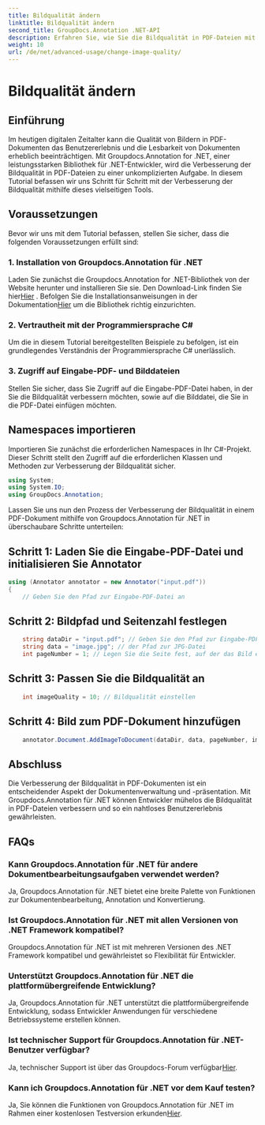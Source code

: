 ```yaml
---
title: Bildqualität ändern
linktitle: Bildqualität ändern
second_title: GroupDocs.Annotation .NET-API
description: Erfahren Sie, wie Sie die Bildqualität in PDF-Dateien mit Groupdocs.Annotation für .NET verbessern. Folgen Sie unserer Schritt-für-Schritt-Anleitung.
weight: 10
url: /de/net/advanced-usage/change-image-quality/
---
```


# Bildqualität ändern

## Einführung
Im heutigen digitalen Zeitalter kann die Qualität von Bildern in PDF-Dokumenten das Benutzererlebnis und die Lesbarkeit von Dokumenten erheblich beeinträchtigen. Mit Groupdocs.Annotation for .NET, einer leistungsstarken Bibliothek für .NET-Entwickler, wird die Verbesserung der Bildqualität in PDF-Dateien zu einer unkomplizierten Aufgabe. In diesem Tutorial befassen wir uns Schritt für Schritt mit der Verbesserung der Bildqualität mithilfe dieses vielseitigen Tools.
## Voraussetzungen
Bevor wir uns mit dem Tutorial befassen, stellen Sie sicher, dass die folgenden Voraussetzungen erfüllt sind:
### 1. Installation von Groupdocs.Annotation für .NET
 Laden Sie zunächst die Groupdocs.Annotation for .NET-Bibliothek von der Website herunter und installieren Sie sie. Den Download-Link finden Sie hier[Hier](https://releases.groupdocs.com/annotation/net/) . Befolgen Sie die Installationsanweisungen in der Dokumentation[Hier](https://tutorials.groupdocs.com/annotation/net/) um die Bibliothek richtig einzurichten.
### 2. Vertrautheit mit der Programmiersprache C#
Um die in diesem Tutorial bereitgestellten Beispiele zu befolgen, ist ein grundlegendes Verständnis der Programmiersprache C# unerlässlich.
### 3. Zugriff auf Eingabe-PDF- und Bilddateien
Stellen Sie sicher, dass Sie Zugriff auf die Eingabe-PDF-Datei haben, in der Sie die Bildqualität verbessern möchten, sowie auf die Bilddatei, die Sie in die PDF-Datei einfügen möchten.

## Namespaces importieren
Importieren Sie zunächst die erforderlichen Namespaces in Ihr C#-Projekt. Dieser Schritt stellt den Zugriff auf die erforderlichen Klassen und Methoden zur Verbesserung der Bildqualität sicher.

```csharp
using System;
using System.IO;
using GroupDocs.Annotation;
```

Lassen Sie uns nun den Prozess der Verbesserung der Bildqualität in einem PDF-Dokument mithilfe von Groupdocs.Annotation für .NET in überschaubare Schritte unterteilen:
## Schritt 1: Laden Sie die Eingabe-PDF-Datei und initialisieren Sie Annotator
```csharp
using (Annotator annotator = new Annotator("input.pdf"))
{
    // Geben Sie den Pfad zur Eingabe-PDF-Datei an
```
## Schritt 2: Bildpfad und Seitenzahl festlegen
```csharp
    string dataDir = "input.pdf"; // Geben Sie den Pfad zur Eingabe-PDF-Datei an
    string data = "image.jpg"; // der Pfad zur JPG-Datei
    int pageNumber = 1; // Legen Sie die Seite fest, auf der das Bild eingefügt werden soll
```
## Schritt 3: Passen Sie die Bildqualität an
```csharp
    int imageQuality = 10; // Bildqualität einstellen
```
## Schritt 4: Bild zum PDF-Dokument hinzufügen
```csharp
    annotator.Document.AddImageToDocument(dataDir, data, pageNumber, imageQuality);
```

## Abschluss
Die Verbesserung der Bildqualität in PDF-Dokumenten ist ein entscheidender Aspekt der Dokumentenverwaltung und -präsentation. Mit Groupdocs.Annotation für .NET können Entwickler mühelos die Bildqualität in PDF-Dateien verbessern und so ein nahtloses Benutzererlebnis gewährleisten.
## FAQs
### Kann Groupdocs.Annotation für .NET für andere Dokumentbearbeitungsaufgaben verwendet werden?
Ja, Groupdocs.Annotation für .NET bietet eine breite Palette von Funktionen zur Dokumentenbearbeitung, Annotation und Konvertierung.
### Ist Groupdocs.Annotation für .NET mit allen Versionen von .NET Framework kompatibel?
Groupdocs.Annotation für .NET ist mit mehreren Versionen des .NET Framework kompatibel und gewährleistet so Flexibilität für Entwickler.
### Unterstützt Groupdocs.Annotation für .NET die plattformübergreifende Entwicklung?
Ja, Groupdocs.Annotation für .NET unterstützt die plattformübergreifende Entwicklung, sodass Entwickler Anwendungen für verschiedene Betriebssysteme erstellen können.
### Ist technischer Support für Groupdocs.Annotation für .NET-Benutzer verfügbar?
 Ja, technischer Support ist über das Groupdocs-Forum verfügbar[Hier](https://forum.groupdocs.com/c/annotation/10).
### Kann ich Groupdocs.Annotation für .NET vor dem Kauf testen?
 Ja, Sie können die Funktionen von Groupdocs.Annotation für .NET im Rahmen einer kostenlosen Testversion erkunden[Hier](https://releases.groupdocs.com/).